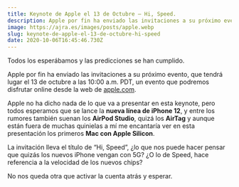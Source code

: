 ```yaml
---
title: Keynote de Apple el 13 de Octubre — Hi, Speed.
description: Apple por fin ha enviado las invitaciones a su próximo evento, que tendrá lugar el 13 de octubre. Aquí te cuento todo lo que podemos esperar.
image: https://ajra.es/images/posts/apple.webp
slug: keynote-de-apple-el-13-de-octubre-hi-speed
date: 2020-10-06T16:45:46.730Z
---
```


Todos los esperábamos y las predicciones se han cumplido.

Apple por fin ha enviado las invitaciones a su próximo evento, que tendrá lugar el 13 de octubre a las 10:00 a.m. PDT, un evento que podremos disfrutar online desde la web de [apple.com](http://apple.com).


Apple no ha dicho nada de lo que va a presentar en esta keynote, pero todos esperamos que se lance la **nueva línea de iPhone 12**, y entre los rumores también suenan los **AirPod Studio**, quizá los **AirTag** y aunque están fuera de muchas quinielas a mí me encantaría ver en esta presentación los primeros **Mac con Apple Silicon**.

La invitación lleva el título de “Hi, Speed”, ¿lo que nos puede hacer pensar que quizás los nuevos iPhone vengan con 5G? ¿O lo de Speed, hace referencia a la velocidad de los nuevos chips?

No nos queda otra que activar la cuenta atrás y esperar.
